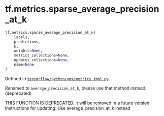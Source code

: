 <div itemscope itemtype="http://developers.google.com/ReferenceObject">
<meta itemprop="name" content="tf.metrics.sparse_average_precision_at_k" />
<meta itemprop="path" content="Stable" />
</div>

# tf.metrics.sparse_average_precision_at_k

``` python
tf.metrics.sparse_average_precision_at_k(
    labels,
    predictions,
    k,
    weights=None,
    metrics_collections=None,
    updates_collections=None,
    name=None
)
```



Defined in [`tensorflow/python/ops/metrics_impl.py`](https://www.tensorflow.org/code/tensorflow/python/ops/metrics_impl.py).

Renamed to `average_precision_at_k`, please use that method instead. (deprecated)

THIS FUNCTION IS DEPRECATED. It will be removed in a future version.
Instructions for updating:
Use average_precision_at_k instead